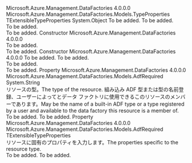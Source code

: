 <Type Name="AdfResourceProperties&lt;TExtensibleTypeProperties,TGenericTypeProperties&gt;" FullName="Microsoft.Azure.Management.DataFactories.Models.AdfResourceProperties&lt;TExtensibleTypeProperties,TGenericTypeProperties&gt;">
  <TypeSignature Language="C#" Value="public abstract class AdfResourceProperties&lt;TExtensibleTypeProperties,TGenericTypeProperties&gt; where TExtensibleTypeProperties : TypeProperties where TGenericTypeProperties : TExtensibleTypeProperties" />
  <TypeSignature Language="ILAsm" Value=".class public auto ansi abstract beforefieldinit AdfResourceProperties`2&lt;(class Microsoft.Azure.Management.DataFactories.Models.TypeProperties) TExtensibleTypeProperties, (!TExtensibleTypeProperties) TGenericTypeProperties&gt; extends System.Object" />
  <TypeSignature Language="DocId" Value="T:Microsoft.Azure.Management.DataFactories.Models.AdfResourceProperties`2" />
  <TypeSignature Language="VB.NET" Value="Public MustInherit Class AdfResourceProperties(Of TExtensibleTypeProperties, TGenericTypeProperties)" />
  <TypeSignature Language="F#" Value="type AdfResourceProperties&lt;'ExtensibleTypeProperties, #'ExtensibleTypeProperties (requires 'ExtensibleTypeProperties :&gt; TypeProperties)&gt; = class" />
  <AssemblyInfo>
    <AssemblyName>Microsoft.Azure.Management.DataFactories</AssemblyName>
    <AssemblyVersion>4.0.0.0</AssemblyVersion>
  </AssemblyInfo>
  <TypeParameters>
    <TypeParameter Name="TExtensibleTypeProperties">
      <Constraints>
        <BaseTypeName>Microsoft.Azure.Management.DataFactories.Models.TypeProperties</BaseTypeName>
      </Constraints>
    </TypeParameter>
    <TypeParameter Name="TGenericTypeProperties">
      <Constraints>
        <BaseTypeName>TExtensibleTypeProperties</BaseTypeName>
      </Constraints>
    </TypeParameter>
  </TypeParameters>
  <Base>
    <BaseTypeName>System.Object</BaseTypeName>
  </Base>
  <Interfaces />
  <Docs>
    <typeparam name="TExtensibleTypeProperties">To be added.</typeparam>
    <typeparam name="TGenericTypeProperties">To be added.</typeparam>
    <summary>To be added.</summary>
    <remarks>To be added.</remarks>
  </Docs>
  <Members>
    <Member MemberName=".ctor">
      <MemberSignature Language="C#" Value="protected AdfResourceProperties ();" />
      <MemberSignature Language="ILAsm" Value=".method familyhidebysig specialname rtspecialname instance void .ctor() cil managed" />
      <MemberSignature Language="DocId" Value="M:Microsoft.Azure.Management.DataFactories.Models.AdfResourceProperties`2.#ctor" />
      <MemberSignature Language="VB.NET" Value="Protected Sub New ()" />
      <MemberType>Constructor</MemberType>
      <AssemblyInfo>
        <AssemblyName>Microsoft.Azure.Management.DataFactories</AssemblyName>
        <AssemblyVersion>4.0.0.0</AssemblyVersion>
      </AssemblyInfo>
      <Parameters />
      <Docs>
        <summary>To be added.</summary>
        <remarks>To be added.</remarks>
      </Docs>
    </Member>
    <Member MemberName=".ctor">
      <MemberSignature Language="C#" Value="protected AdfResourceProperties (TExtensibleTypeProperties properties, string typeName = null);" />
      <MemberSignature Language="ILAsm" Value=".method familyhidebysig specialname rtspecialname instance void .ctor(!TExtensibleTypeProperties properties, string typeName) cil managed" />
      <MemberSignature Language="DocId" Value="M:Microsoft.Azure.Management.DataFactories.Models.AdfResourceProperties`2.#ctor(`0,System.String)" />
      <MemberSignature Language="VB.NET" Value="Protected Sub New (properties As TExtensibleTypeProperties, Optional typeName As String = null)" />
      <MemberSignature Language="F#" Value="new Microsoft.Azure.Management.DataFactories.Models.AdfResourceProperties&lt;'ExtensibleTypeProperties, #'ExtensibleTypeProperties (requires 'ExtensibleTypeProperties :&gt; Microsoft.Azure.Management.DataFactories.Models.TypeProperties)&gt; : 'ExtensibleTypeProperties * string -&gt; Microsoft.Azure.Management.DataFactories.Models.AdfResourceProperties&lt;'ExtensibleTypeProperties, #'ExtensibleTypeProperties (requires 'ExtensibleTypeProperties :&gt; Microsoft.Azure.Management.DataFactories.Models.TypeProperties)&gt;" Usage="new Microsoft.Azure.Management.DataFactories.Models.AdfResourceProperties&lt;'ExtensibleTypeProperties, #'ExtensibleTypeProperties (requires 'ExtensibleTypeProperties :&gt; Microsoft.Azure.Management.DataFactories.Models.TypeProperties)&gt; (properties, typeName)" />
      <MemberType>Constructor</MemberType>
      <AssemblyInfo>
        <AssemblyName>Microsoft.Azure.Management.DataFactories</AssemblyName>
        <AssemblyVersion>4.0.0.0</AssemblyVersion>
      </AssemblyInfo>
      <Parameters>
        <Parameter Name="properties" Type="TExtensibleTypeProperties" />
        <Parameter Name="typeName" Type="System.String" />
      </Parameters>
      <Docs>
        <param name="properties">To be added.</param>
        <param name="typeName">To be added.</param>
        <summary>To be added.</summary>
        <remarks>To be added.</remarks>
      </Docs>
    </Member>
    <Member MemberName="Type">
      <MemberSignature Language="C#" Value="public string Type { get; }" />
      <MemberSignature Language="ILAsm" Value=".property instance string Type" />
      <MemberSignature Language="DocId" Value="P:Microsoft.Azure.Management.DataFactories.Models.AdfResourceProperties`2.Type" />
      <MemberSignature Language="VB.NET" Value="Public ReadOnly Property Type As String" />
      <MemberSignature Language="F#" Value="member this.Type : string" Usage="Microsoft.Azure.Management.DataFactories.Models.AdfResourceProperties&lt;'ExtensibleTypeProperties, #'ExtensibleTypeProperties (requires 'ExtensibleTypeProperties :&gt; Microsoft.Azure.Management.DataFactories.Models.TypeProperties)&gt;.Type" />
      <MemberType>Property</MemberType>
      <AssemblyInfo>
        <AssemblyName>Microsoft.Azure.Management.DataFactories</AssemblyName>
        <AssemblyVersion>4.0.0.0</AssemblyVersion>
      </AssemblyInfo>
      <Attributes>
        <Attribute>
          <AttributeName>Microsoft.Azure.Management.DataFactories.Models.AdfRequired</AttributeName>
        </Attribute>
      </Attributes>
      <ReturnValue>
        <ReturnType>System.String</ReturnType>
      </ReturnValue>
      <Docs>
        <summary>
            <span data-ttu-id="223c6-101">リソースの型。</span><span class="sxs-lookup"><span data-stu-id="223c6-101">The type of the resource.</span></span> <span data-ttu-id="223c6-102">組み込み ADF 型または型の名前登録、ユーザーによってとデータ ファクトリに使用できるこのリソースのメンバーであります。</span><span class="sxs-lookup"><span data-stu-id="223c6-102">May be the name of a built-in ADF type or a type registered by a user and available to the data factory this resource is a member of.</span></span>
            </summary>
        <value>To be added.</value>
        <remarks>To be added.</remarks>
      </Docs>
    </Member>
    <Member MemberName="TypeProperties">
      <MemberSignature Language="C#" Value="public TExtensibleTypeProperties TypeProperties { get; set; }" />
      <MemberSignature Language="ILAsm" Value=".property instance !TExtensibleTypeProperties TypeProperties" />
      <MemberSignature Language="DocId" Value="P:Microsoft.Azure.Management.DataFactories.Models.AdfResourceProperties`2.TypeProperties" />
      <MemberSignature Language="VB.NET" Value="Public Property TypeProperties As TExtensibleTypeProperties" />
      <MemberSignature Language="F#" Value="member this.TypeProperties : 'ExtensibleTypeProperties with get, set" Usage="Microsoft.Azure.Management.DataFactories.Models.AdfResourceProperties&lt;'ExtensibleTypeProperties, #'ExtensibleTypeProperties (requires 'ExtensibleTypeProperties :&gt; Microsoft.Azure.Management.DataFactories.Models.TypeProperties)&gt;.TypeProperties" />
      <MemberType>Property</MemberType>
      <AssemblyInfo>
        <AssemblyName>Microsoft.Azure.Management.DataFactories</AssemblyName>
        <AssemblyVersion>4.0.0.0</AssemblyVersion>
      </AssemblyInfo>
      <Attributes>
        <Attribute>
          <AttributeName>Microsoft.Azure.Management.DataFactories.Models.AdfRequired</AttributeName>
        </Attribute>
      </Attributes>
      <ReturnValue>
        <ReturnType>TExtensibleTypeProperties</ReturnType>
      </ReturnValue>
      <Docs>
        <summary>
            <span data-ttu-id="223c6-103">リソースに固有のプロパティを入力します。</span><span class="sxs-lookup"><span data-stu-id="223c6-103">The properties specific to the resource type.</span></span> 
            </summary>
        <value>To be added.</value>
        <remarks>To be added.</remarks>
      </Docs>
    </Member>
  </Members>
</Type>